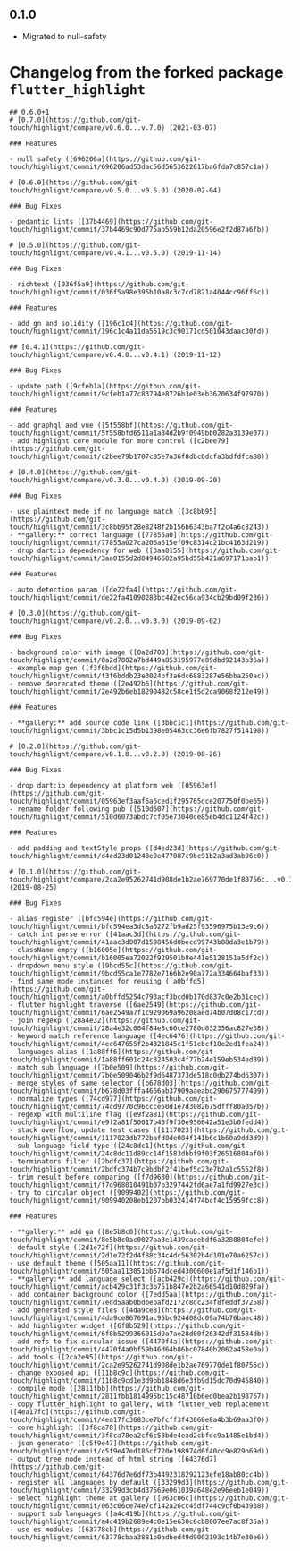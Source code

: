 ## 0.1.0

- Migrated to null-safety

# Changelog from the forked package `flutter_highlight`

    ## 0.6.0+1
    # [0.7.0](https://github.com/git-touch/highlight/compare/v0.6.0...v.7.0) (2021-03-07)

    ### Features

    - null safety ([696206a](https://github.com/git-touch/highlight/commit/696206ad53dac56d5653622617ba6fda7c857c1a))

    # [0.6.0](https://github.com/git-touch/highlight/compare/v0.5.0...v0.6.0) (2020-02-04)

    ### Bug Fixes

    - pedantic lints ([37b4469](https://github.com/git-touch/highlight/commit/37b4469c90d775ab559b12da20596e2f2d87a6fb))

    # [0.5.0](https://github.com/git-touch/highlight/compare/v0.4.1...v0.5.0) (2019-11-14)

    ### Bug Fixes

    - richtext ([036f5a9](https://github.com/git-touch/highlight/commit/036f5a98e395b10a8c3c7cd7821a4044cc96ff6c))

    ### Features

    - add gn and solidity ([196c1c4](https://github.com/git-touch/highlight/commit/196c1c4a11da5619c3c90171cd501043daac30fd))

    ## [0.4.1](https://github.com/git-touch/highlight/compare/v0.4.0...v0.4.1) (2019-11-12)

    ### Bug Fixes

    - update path ([9cfeb1a](https://github.com/git-touch/highlight/commit/9cfeb1a77c83794e8726b3e03eb3620634f97970))

    ### Features

    - add graphql and vue ([5f558bf](https://github.com/git-touch/highlight/commit/5f558bfd6511a1a84d2b9f0949bb0282a3139e07))
    - add highlight core module for more control ([c2bee79](https://github.com/git-touch/highlight/commit/c2bee79b1707c85e7a36f8dbc0dcfa3bdfdfca88))

    # [0.4.0](https://github.com/git-touch/highlight/compare/v0.3.0...v0.4.0) (2019-09-20)

    ### Bug Fixes

    - use plaintext mode if no language match ([3c8bb95](https://github.com/git-touch/highlight/commit/3c8bb95f28e8248f2b156b6343ba7f2c4a6c8243))
    - **gallery:** correct language ([77855a0](https://github.com/git-touch/highlight/commit/77855a027ca206a615ef09c8314c21bc4163d219))
    - drop dart:io dependency for web ([3aa0155](https://github.com/git-touch/highlight/commit/3aa0155d2d04946682a95bd55b421a697171bab1))

    ### Features

    - auto detection param ([de22fa4](https://github.com/git-touch/highlight/commit/de22fa41090283bc4d2ec56ca934cb29bd09f236))

    # [0.3.0](https://github.com/git-touch/highlight/compare/v0.2.0...v0.3.0) (2019-09-02)

    ### Bug Fixes

    - background color with image ([0a2d780](https://github.com/git-touch/highlight/commit/0a2d7802a7bd449a853195977e09dbd92143b36a))
    - example map gen ([f3f6bdd](https://github.com/git-touch/highlight/commit/f3f6bddb23e3024bf3a6dc6883287e56bba250ac))
    - remove deprecated theme ([2e492b6](https://github.com/git-touch/highlight/commit/2e492b6eb18290482c58ce1f5d2ca9068f212e49))

    ### Features

    - **gallery:** add source code link ([3bbc1c1](https://github.com/git-touch/highlight/commit/3bbc1c15d5b1398e05463cc36e6fb7827f514198))

    # [0.2.0](https://github.com/git-touch/highlight/compare/v0.1.0...v0.2.0) (2019-08-26)

    ### Bug Fixes

    - drop dart:io dependency at platform web ([05963ef](https://github.com/git-touch/highlight/commit/05963ef3aaf6a6ced1f295765dce207750f0be65))
    - rename folder following pub ([510d607](https://github.com/git-touch/highlight/commit/510d6073abdc7cf05e73040ce85eb4dc1124f42c))

    ### Features

    - add padding and textStyle props ([d4ed23d](https://github.com/git-touch/highlight/commit/d4ed23d01248e9e477087c9bc91b2a3ad3ab96c0))

    # [0.1.0](https://github.com/git-touch/highlight/compare/2ca2e95262741d908de1b2ae769770de1f80756c...v0.1.0) (2019-08-25)

    ### Bug Fixes

    - alias register ([bfc594e](https://github.com/git-touch/highlight/commit/bfc594ea3dc8a6272fb9ad25f93596975b13e9c6))
    - catch int parse error ([41aac3d](https://github.com/git-touch/highlight/commit/41aac3d007d1598456d0becd99743b88da3e1b79))
    - className empty ([b16005e](https://github.com/git-touch/highlight/commit/b16005ea72022f929501b8e441e5128151a5df2c))
    - dropdown menu style ([9bcd55c](https://github.com/git-touch/highlight/commit/9bcd55ca1e7782e7166b2e90a772a334664baf33))
    - find same mode instances for reusing ([a0bffd5](https://github.com/git-touch/highlight/commit/a0bffd5254c793acf3bcd0b170d837c0e2b31cec))
    - flutter highlight traverse ([6ae2549](https://github.com/git-touch/highlight/commit/6ae2549a7f1c929069a96208aed74b07d08c17cd))
    - join regexp ([28a4e32](https://github.com/git-touch/highlight/commit/28a4e32c004f84e8c60ce2780d032356ac827e38))
    - keyword match reference language ([4ec6476](https://github.com/git-touch/highlight/commit/4ec647655f2b4321845c1f51cbcf18e2ed1fea24))
    - languages alias ([1a88ff6](https://github.com/git-touch/highlight/commit/1a88ff601c24c824503c4f77b24e159eb534ed89))
    - match sub language ([7b0e509](https://github.com/git-touch/highlight/commit/7b0e509046b2f9d6487373de518c0db274bd6307))
    - merge styles of same selector ([b678d03](https://github.com/git-touch/highlight/commit/b678d03fffa4666ab37909aaeabc290675777409))
    - normalize types ([74cd977](https://github.com/git-touch/highlight/commit/74cd9770c96ccce50d1e7d3082675dfff80a057b))
    - regexp with multiline flag ([e9f2a81](https://github.com/git-touch/highlight/commit/e9f2a81f50017b45f9f30e956642a51e3b0fedd4))
    - stack overflow, update test cases ([1117023](https://github.com/git-touch/highlight/commit/1117023db772bafd8de084f141b6c1b60a9dd3d9))
    - sub language field type ([24c8dc1](https://github.com/git-touch/highlight/commit/24c8dc11d89cc14f1583dbbf9f03f26516804af0))
    - terminators filter ([2bdfc37](https://github.com/git-touch/highlight/commit/2bdfc374b7c9bdbf2f41bef5c23e7b2a1c5552f8))
    - trim result before comparing ([f7d9680](https://github.com/git-touch/highlight/commit/f7d968010491b07b3297442fd6ae7a1fd9927e3c))
    - try to circular object ([9099402](https://github.com/git-touch/highlight/commit/909940208eb1207bb032414f74bcf4c15959fcc8))

    ### Features

    - **gallery:** add ga ([8e5b8c0](https://github.com/git-touch/highlight/commit/8e5b8c0ac0027aa3e1439cacebdf6a3288804efe))
    - default style ([2d1e72f](https://github.com/git-touch/highlight/commit/2d1e72f2d4f88c34c4dc56302b4d101e70a6257c))
    - use default theme ([505aa11](https://github.com/git-touch/highlight/commit/505aa113051bb674dced4300600e1af5d1f146b1))
    - **gallery:** add language select ([acb429c](https://github.com/git-touch/highlight/commit/acb429c31f3c3b751b847e2b2a66541d10d829fa))
    - add container background color ([7edd5aa](https://github.com/git-touch/highlight/commit/7edd5aab0bdbebafd2172c8dc234f8feddf37258))
    - add generated style files ([4da9ce8](https://github.com/git-touch/highlight/commit/4da9ce867691ac95bc924d08dc09a74b76baec48))
    - add highlighter widget ([6f8b529](https://github.com/git-touch/highlight/commit/6f8b5299366015d9a7ae28d00f26342df31584db))
    - add refs to fix circular issue ([4470f4a](https://github.com/git-touch/highlight/commit/4470f4a0bf59b46d64b86bc07840b2062a458e0a))
    - add tools ([2ca2e95](https://github.com/git-touch/highlight/commit/2ca2e95262741d908de1b2ae769770de1f80756c))
    - change exposed api ([11b8c9c](https://github.com/git-touch/highlight/commit/11b8c9cd1e3d9bb1848d6e3fb9d15dc70d945840))
    - compile mode ([2811fbb](https://github.com/git-touch/highlight/commit/2811fbb1814995bc15c48710b6ed0bea2b198767))
    - copy flutter_highlight to gallery, with flutter_web replacement ([4ea17fc](https://github.com/git-touch/highlight/commit/4ea17fc3683ce7bfcff3f43068e8a4b3b69aa3f0))
    - core highlight ([3f8ca78](https://github.com/git-touch/highlight/commit/3f8ca78ea2cf6c58bde4ead2cbfdc9a1485e1bd4))
    - json generator ([c5f9e47](https://github.com/git-touch/highlight/commit/c5f9e47ed186cf720e198974d6f40cc9e829b69d))
    - output tree node instead of html string ([64376d7](https://github.com/git-touch/highlight/commit/64376d7e6df73b4492318292123efe18ab80cc4b))
    - register all languages by default ([33299d3](https://github.com/git-touch/highlight/commit/33299d3cb4d37569e061039a648e2e96eeb1e049))
    - select highlight theme at gallery ([063c06c](https://github.com/git-touch/highlight/commit/063c06ce74e7cf142a26cc45df744c9cf0b43938))
    - support sub languages ([a4c419b](https://github.com/git-touch/highlight/commit/a4c419b2689e4c0e15e630c6cb8007ee7ac8f35a))
    - use es modules ([63778cb](https://github.com/git-touch/highlight/commit/63778cbaa3881b0adbed49d9002193c14b7e30e6))
